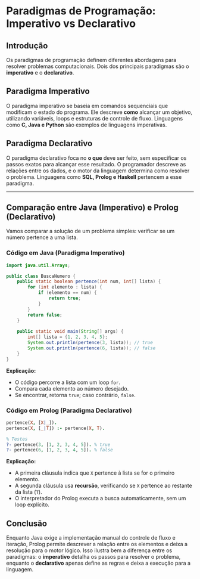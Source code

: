 # Paradigmas de Programação: Imperativo vs Declarativo

## Introdução
Os paradigmas de programação definem diferentes abordagens para resolver problemas computacionais. Dois dos principais paradigmas são o **imperativo** e o **declarativo**. 

## Paradigma Imperativo
O paradigma imperativo se baseia em comandos sequenciais que modificam o estado do programa. Ele descreve **como** alcançar um objetivo, utilizando variáveis, loops e estruturas de controle de fluxo. Linguagens como **C, Java e Python** são exemplos de linguagens imperativas.

## Paradigma Declarativo
O paradigma declarativo foca no **o que** deve ser feito, sem especificar os passos exatos para alcançar esse resultado. O programador descreve as relações entre os dados, e o motor da linguagem determina como resolver o problema. Linguagens como **SQL, Prolog e Haskell** pertencem a esse paradigma.

---

## Comparação entre Java (Imperativo) e Prolog (Declarativo)
Vamos comparar a solução de um problema simples: verificar se um número pertence a uma lista.

### Código em Java (Paradigma Imperativo)
```java
import java.util.Arrays;

public class BuscaNumero {
    public static boolean pertence(int num, int[] lista) {
        for (int elemento : lista) {
            if (elemento == num) {
                return true;
            }
        }
        return false;
    }
    
    public static void main(String[] args) {
        int[] lista = {1, 2, 3, 4, 5};
        System.out.println(pertence(3, lista)); // true
        System.out.println(pertence(6, lista)); // false
    }
}
```
**Explicação:**
- O código percorre a lista com um loop `for`.
- Compara cada elemento ao número desejado.
- Se encontrar, retorna `true`; caso contrário, `false`.

### Código em Prolog (Paradigma Declarativo)
```prolog
pertence(X, [X|_]).
pertence(X, [_|T]) :- pertence(X, T).

% Testes
?- pertence(3, [1, 2, 3, 4, 5]). % true
?- pertence(6, [1, 2, 3, 4, 5]). % false
```
**Explicação:**
- A primeira cláusula indica que `X` pertence à lista se for o primeiro elemento.
- A segunda cláusula usa **recursão**, verificando se `X` pertence ao restante da lista (`T`).
- O interpretador do Prolog executa a busca automaticamente, sem um loop explícito.

## Conclusão
Enquanto Java exige a implementação manual do controle de fluxo e iteração, Prolog permite descrever a relação entre os elementos e deixa a resolução para o motor lógico. Isso ilustra bem a diferença entre os paradigmas: o **imperativo** detalha os passos para resolver o problema, enquanto o **declarativo** apenas define as regras e deixa a execução para a linguagem.
